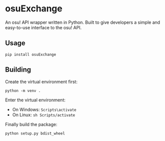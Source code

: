 # osuExchange

An osu! API wrapper written in Python. Built to give developers a simple and easy-to-use interface to the osu! API.

## Usage

```
pip install osuExchange
```

## Building

Create the virtual environment first:

```
python -m venv .
```

Enter the virtual environment:

- On Windows: `Scripts\activate`
- On Linux: `sh Scripts/activate`

Finally build the package:

```
python setup.py bdist_wheel
```